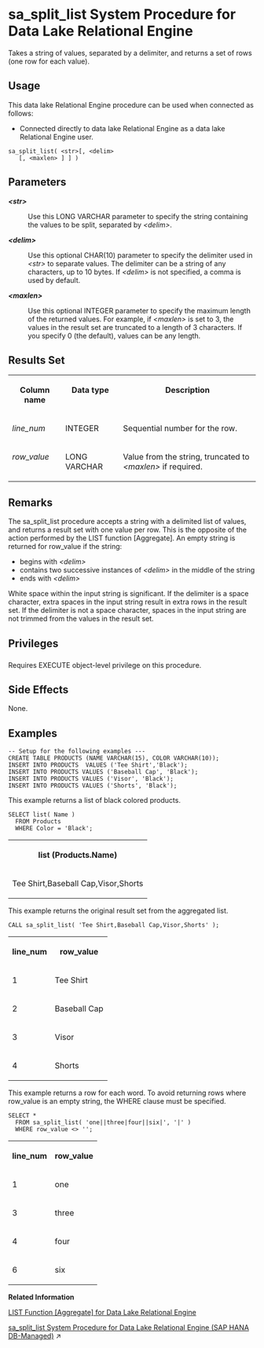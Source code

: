 <!-- loio8177739d6ce21014b82ebbcba7441f0b -->

# sa\_split\_list System Procedure for Data Lake Relational Engine

Takes a string of values, separated by a delimiter, and returns a set of rows \(one row for each value\).



<a name="loio8177739d6ce21014b82ebbcba7441f0b__section_p4t_vqn_14b"/>

## Usage

This data lake Relational Engine procedure can be used when connected as follows:

-   Connected directly to data lake Relational Engine as a data lake Relational Engine user.



```
sa_split_list( <str>[, <delim>
   [, <maxlen> ] ] )
```



<a name="loio8177739d6ce21014b82ebbcba7441f0b__sa_split_list_parm1"/>

## Parameters


<dl>
<dt><b>

*<str\>* 

</b></dt>
<dd>

Use this LONG VARCHAR parameter to specify the string containing the values to be split, separated by *<delim\>*.



</dd><dt><b>

*<delim\>* 

</b></dt>
<dd>

Use this optional CHAR\(10\) parameter to specify the delimiter used in *<str\>* to separate values. The delimiter can be a string of any characters, up to 10 bytes. If *<delim\>* is not specified, a comma is used by default.



</dd><dt><b>

*<maxlen\>* 

</b></dt>
<dd>

Use this optional INTEGER parameter to specify the maximum length of the returned values. For example, if *<maxlen\>* is set to 3, the values in the result set are truncated to a length of 3 characters. If you specify 0 \(the default\), values can be any length.



</dd>
</dl>



<a name="loio8177739d6ce21014b82ebbcba7441f0b__sa_split_list_resultset1"/>

## Results Set


<table>
<tr>
<th valign="top">

Column name

</th>
<th valign="top">

Data type

</th>
<th valign="top">

Description

</th>
</tr>
<tr>
<td valign="top">

*line\_num*

</td>
<td valign="top">

INTEGER

</td>
<td valign="top">

Sequential number for the row.

</td>
</tr>
<tr>
<td valign="top">

*row\_value*

</td>
<td valign="top">

LONG VARCHAR

</td>
<td valign="top">

Value from the string, truncated to *<maxlen\>* if required.

</td>
</tr>
</table>



<a name="loio8177739d6ce21014b82ebbcba7441f0b__sa_split_list_remarks1"/>

## Remarks

The sa\_split\_list procedure accepts a string with a delimited list of values, and returns a result set with one value per row. This is the opposite of the action performed by the LIST function \[Aggregate\]. An empty string is returned for row\_value if the string:

-   begins with *<delim\>* 
-   contains two successive instances of *<delim\>* in the middle of the string
-   ends with *<delim\>* 

White space within the input string is significant. If the delimiter is a space character, extra spaces in the input string result in extra rows in the result set. If the delimiter is not a space character, spaces in the input string are not trimmed from the values in the result set.



<a name="loio8177739d6ce21014b82ebbcba7441f0b__sa_split_list_priv1"/>

## Privileges



### 

Requires EXECUTE object-level privilege on this procedure.



<a name="loio8177739d6ce21014b82ebbcba7441f0b__sa_split_list_sideeffects1"/>

## Side Effects

None.



<a name="loio8177739d6ce21014b82ebbcba7441f0b__sa_split_list_examples1"/>

## Examples

```
-- Setup for the following examples ---
CREATE TABLE PRODUCTS (NAME VARCHAR(15), COLOR VARCHAR(10));
INSERT INTO PRODUCTS  VALUES ('Tee Shirt','Black');
INSERT INTO PRODUCTS VALUES ('Baseball Cap', 'Black');
INSERT INTO PRODUCTS VALUES ('Visor', 'Black');
INSERT INTO PRODUCTS VALUES ('Shorts', 'Black');
```

This example returns a list of black colored products.

```
SELECT list( Name )
  FROM Products 
  WHERE Color = 'Black';
```


<table>
<tr>
<th valign="top">

list \(Products.Name\)

</th>
</tr>
<tr>
<td valign="top">

Tee Shirt,Baseball Cap,Visor,Shorts

</td>
</tr>
</table>

This example returns the original result set from the aggregated list.

```
CALL sa_split_list( 'Tee Shirt,Baseball Cap,Visor,Shorts' );
```


<table>
<tr>
<th valign="top">

line\_num

</th>
<th valign="top">

row\_value

</th>
</tr>
<tr>
<td valign="top">

1

</td>
<td valign="top">

Tee Shirt

</td>
</tr>
<tr>
<td valign="top">

2

</td>
<td valign="top">

Baseball Cap

</td>
</tr>
<tr>
<td valign="top">

3

</td>
<td valign="top">

Visor

</td>
</tr>
<tr>
<td valign="top">

4

</td>
<td valign="top">

Shorts

</td>
</tr>
</table>

This example returns a row for each word. To avoid returning rows where row\_value is an empty string, the WHERE clause must be specified.

```
SELECT *
  FROM sa_split_list( 'one||three|four||six|', '|' ) 
  WHERE row_value <> '';
```


<table>
<tr>
<th valign="top">

line\_num

</th>
<th valign="top">

row\_value

</th>
</tr>
<tr>
<td valign="top">

1

</td>
<td valign="top">

one

</td>
</tr>
<tr>
<td valign="top">

3

</td>
<td valign="top">

three

</td>
</tr>
<tr>
<td valign="top">

4

</td>
<td valign="top">

four

</td>
</tr>
<tr>
<td valign="top">

6

</td>
<td valign="top">

six

</td>
</tr>
</table>

**Related Information**  


[LIST Function \[Aggregate\] for Data Lake Relational Engine](../050-system-sql-functions/list-function-aggregate-for-data-lake-relational-engine-a2984e5.md "Returns a delimited list of values for every row in a group.")

[sa_split_list System Procedure for Data Lake Relational Engine (SAP HANA DB-Managed)](https://help.sap.com/viewer/a898e08b84f21015969fa437e89860c8/2024_3_QRC/en-US/204a6c1cac354d788d94946c8e9dbe21.html "Takes a string of values, separated by a delimiter, and returns a set of rows (one row for each value).") :arrow_upper_right:

